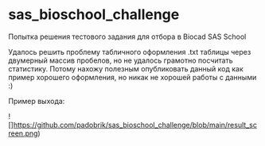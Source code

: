 # sas_bioschool_challenge
Попытка решения тестового задания для отбора в Biocad SAS School

Удалось решить проблему табличного оформления .txt таблицы через двумерный массив пробелов, но не удалось грамотно посчитать статистику. Потому нахожу полезным опубликовать данный код как пример хорошего оформления, но никак не хорошей работы с данными :)

Пример выхода:

![]https://github.com/padobrik/sas_bioschool_challenge/blob/main/result_screen.png)
